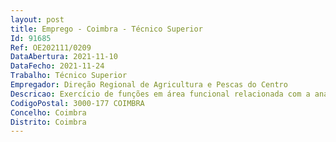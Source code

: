 ```yaml
--- 
layout: post
title: Emprego - Coimbra - Técnico Superior
Id: 91685
Ref: OE202111/0209
DataAbertura: 2021-11-10
DataFecho: 2021-11-24
Trabalho: Técnico Superior
Empregador: Direção Regional de Agricultura e Pescas do Centro
Descricao: Exercício de funções em área funcional relacionada com a análise e organização de processos para parecer no âmbito da reserva agrícola nacional, visitas de campo, preparação de atas de reuniões.
CodigoPostal: 3000-177 COIMBRA
Concelho: Coimbra
Distrito: Coimbra
--- 
```

